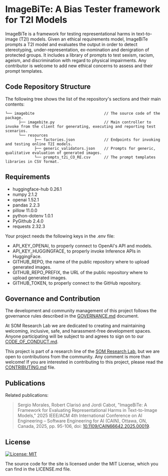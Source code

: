 # ImageBiTe: A Bias Tester framework for T2I Models

ImageBiTe is a framework for testing representational harms in text-to-image (T2I) models. Given an ethical requirements model, ImageBiTe prompts a T2I model and evaluates the output in order to detect stereotyping, under-representation, ex-nomination and denigration of protected groups. It includes a library of prompts to test sexism, racism, ageism, and discrimination with regard to physical impairments. Any contributor is welcome to add new ethical concerns to assess and their prompt templates.

## Code Repository Structure

The following tree shows the list of the repository's sections and their main contents:

```
└── imagebite                               // The source code of the package.
      ├── imagebite.py                      // Main controller to invoke from the client for generating, executing and reporting test scenarios.
      └── resources
             ├── factories.json             // Endpoints for invoking and testing online T2I models.
             ├── generic_validators.json    // Prompts for generic, qualitative evaluation of generated images.
             └── prompts_t2i_CO_RE.csv      // The prompt templates libraries in CSV format.
```

## Requirements

- huggingface-hub 0.26.1
- numpy 2.1.2
- openai 1.52.1
- pandas 2.2.3
- pillow 11.0.0
- python-dotenv 1.0.1
- PyGithub 2.4.0
- requests 2.32.3

Your project needs the following keys in the .env file:

- API_KEY_OPENAI, to properly connect to OpenAI's API and models.
- API_KEY_HUGGINGFACE, to properly invoke Inference APIs in HuggingFace.
- GITHUB_REPO, the name of the public repository where to upload generated images.
- GITHUB_REPO_PREFIX, the URL of the public repository where to upload generated images.
- GITHUB_TOKEN, to properly connect to the GitHub repository.

## Governance and Contribution

The development and community management of this project follows the governance rules described in the [GOVERNANCE.md](GOVERNANCE.md) document.

At SOM Research Lab we are dedicated to creating and maintaining welcoming, inclusive, safe, and harassment-free development spaces. Anyone participating will be subject to and agrees to sign on to our [CODE_OF_CONDUCT.md](CODE_OF_CONDUCT.md).

This project is part of a research line of the [SOM Research Lab](https://som-research.uoc.edu/), but we are open to contributions from the community. Any comment is more than welcome! If you are interested in contributing to this project, please read the [CONTRIBUTING.md](CONTRIBUTING.md) file.

## Publications

Related publications:

> Sergio Morales, Robert Clarisó and Jordi Cabot, "ImageBiTe: A Framework for Evaluating Representational Harms in Text-to-Image Models," 2025 IEEE/ACM 4th International Conference on AI Engineering – Software Engineering for AI (CAIN), Ottawa, ON, Canada, 2025, pp. 95-106, doi: [10.1109/CAIN66642.2025.00019](https://doi.org/10.1109/CAIN66642.2025.00019).

## License

[![License: MIT](https://img.shields.io/badge/License-MIT-yellow.svg)](https://opensource.org/licenses/MIT)

The source code for the site is licensed under the MIT License, which you can find in the LICENSE.md file.
